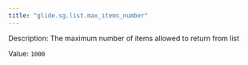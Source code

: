 ```yaml
---
title: "glide.sg.list.max_items_number"
---
```


Description: The maximum number of items allowed to return from list

Value: `1000`